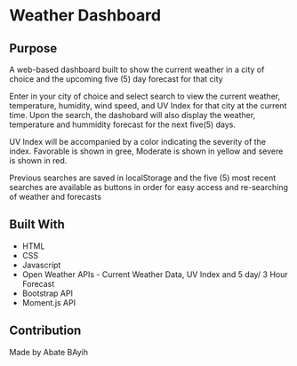 # Weather Dashboard

## Purpose
A web-based dashboard built to show the current weather in a city of choice and the upcoming five (5) day forecast for that city


Enter in your city of choice and select search to view the current weather, temperature, humidity, wind speed, and UV Index for that city at the current time. Upon the search, the dashobard will also display the weather, temperature and hummidity forecast for the next five(5) days.

UV Index will be accompanied by a color indicating the severity of the index. Favorable is shown in gree, Moderate is shown in yellow and severe is shown in red.

Previous searches are saved in localStorage and the five (5) most recent searches are available as buttons in order for easy access and re-searching of weather and forecasts

## Built With
* HTML
* CSS
* Javascript
* Open Weather APIs - Current Weather Data, UV Index and 5 day/ 3 Hour Forecast
* Bootstrap API
* Moment.js API


## Contribution
Made by Abate BAyih
